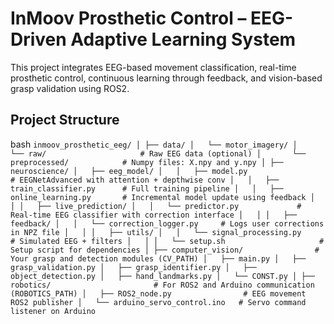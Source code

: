 # InMoov Prosthetic Control – EEG-Driven Adaptive Learning System

This project integrates EEG-based movement classification, real-time prosthetic control, continuous learning through feedback, and vision-based grasp validation using ROS2.

## Project Structure

bash ``
inmoov_prosthetic_eeg/
│
├── data/
│   └── motor_imagery/
│       └── raw/                     # Raw EEG data (optional)
│       └── preprocessed/            # Numpy files: X.npy and y.npy
│
├── neuroscience/
│   ├── eeg_model/
│   │   ├── model.py                 # EEGNetAdvanced with attention + depthwise conv
│   │   ├── train_classifier.py      # Full training pipeline
│   │   ├── online_learning.py       # Incremental model update using feedback
│   │
│   ├── live_prediction/
│   │   └── predictor.py             # Real-time EEG classifier with correction interface
│   │
│   ├── feedback/
│   │   └── correction_logger.py     # Logs user corrections in NPZ file
│   │
│   ├── utils/
│   │   └── signal_processing.py     # Simulated EEG + filters
│   │
│   └── setup.sh                     # Setup script for dependencies
│
├── computer_vision/                # Your grasp and detection modules (CV_PATH)
│   ├── main.py
│   ├── grasp_validation.py
│   ├── grasp_identifier.py
│   ├── object_detection.py
│   ├── hand_landmarks.py
│   └── CONST.py
│
├── robotics/                       # For ROS2 and Arduino communication (ROBOTICS_PATH)
│   ├── ROS2_node.py                # EEG movement ROS2 publisher
│   └── arduino_servo_control.ino   # Servo command listener on Arduino
``
